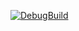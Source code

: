 [![DebugBuild](https://github.com/iiokaisami/CG/actions/workflows/DebugBuild.yml/badge.svg)](https://github.com/iiokaisami/CG/actions/workflows/DebugBuild.yml)
